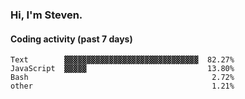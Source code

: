 ### Hi, I'm Steven.

#### Coding activity (past 7 days)
```
Text        ▓▓▓▓▓▓▓▓▓▓▓▓▓▓▓▓▓▓▓▓▓▓▓▓▓▓▓▓▓▓  82.27%
JavaScript  ▓▓▓▓▓                           13.80%
Bash                                         2.72%
other                                        1.21%
```
